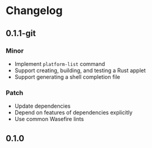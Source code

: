 # Changelog

## 0.1.1-git

### Minor

- Implement `platform-list` command
- Support creating, building, and testing a Rust applet
- Support generating a shell completion file

### Patch

- Update dependencies
- Depend on features of dependencies explicitly
- Use common Wasefire lints

## 0.1.0

<!-- Increment to skip CHANGELOG.md test: 0 -->
